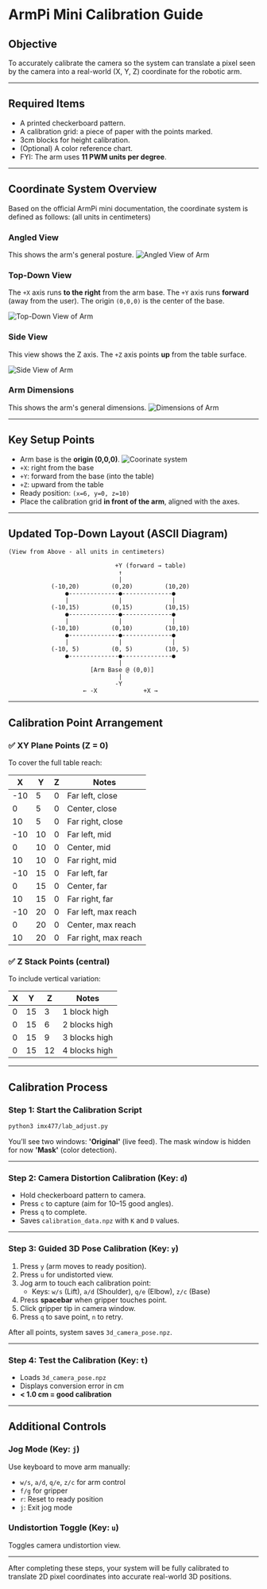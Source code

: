 # ArmPi Mini Calibration Guide

## Objective
To accurately calibrate the camera so the system can translate a pixel seen by the camera into a real-world (X, Y, Z) coordinate for the robotic arm.

---

## Required Items
- A printed checkerboard pattern.
- A calibration grid: a piece of paper with the points marked.
- 3cm blocks for height calibration.
- (Optional) A color reference chart.
- FYI: The arm uses **11 PWM units per degree**.

---

## Coordinate System Overview

Based on the official ArmPi mini documentation, the coordinate system is defined as follows: (all units in centimeters)

### Angled View
This shows the arm's general posture.
![Angled View of Arm](/home/pi/ArmPi_mini/docs/images/arm_angled_view.png)

### Top-Down View
The `+X` axis runs **to the right** from the arm base.
The `+Y` axis runs **forward** (away from the user).
The origin `(0,0,0)` is the center of the base.

![Top-Down View of Arm](/home/pi/ArmPi_mini/docs/images/arm_top_view.png)

### Side View
This view shows the Z axis. The `+Z` axis points **up** from the table surface.

![Side View of Arm](/home/pi/ArmPi_mini/docs/images/arm_side_view.png)

### Arm Dimensions
This shows the arm's general dimensions.
![Dimensions of Arm](/home/pi/ArmPi_mini/docs/images/arm_dimensions.png)

---

## Key Setup Points
- Arm base is the **origin (0,0,0)**. ![Coorinate system](/home/pi/ArmPi_mini/docs/images/arm_coordinate_system.png)
- `+X`: right from the base
- `+Y`: forward from the base (into the table)
- `+Z`: upward from the table
- Ready position: `(x=6, y=0, z=10)`
- Place the calibration grid **in front of the arm**, aligned with the axes.

---

## Updated Top-Down Layout (ASCII Diagram)

```
(View from Above - all units in centimeters)

                              +Y (forward → table)
                               ↑
                               |
            (-10,20)         (0,20)         (10,20)
                ●--------------●--------------●
                |              |              |
            (-10,15)         (0,15)         (10,15)
                ●--------------●--------------●
                |              |              |
            (-10,10)         (0,10)         (10,10)
                ●--------------●--------------●
                |              |              |
            (-10, 5)         (0, 5)         (10, 5)
                ●--------------●--------------●
                               |
                       [Arm Base @ (0,0)]
                               |
                              -Y
                     ← -X             +X →
```
    
---

## Calibration Point Arrangement   

### ✅ XY Plane Points (Z = 0)
To cover the full table reach:

| X   | Y   | Z   | Notes                  |
|-----|-----|-----|------------------------|
| -10 |  5  |  0  | Far left, close        |
|  0  |  5  |  0  | Center, close          |
| 10  |  5  |  0  | Far right, close       |
| -10 | 10  |  0  | Far left, mid          |
|  0  | 10  |  0  | Center, mid            |
| 10  | 10  |  0  | Far right, mid         |
| -10 | 15  |  0  | Far left, far          |
|  0  | 15  |  0  | Center, far            |
| 10  | 15  |  0  | Far right, far         |
| -10 | 20  |  0  | Far left, max reach    |
|  0  | 20  |  0  | Center, max reach      |
| 10  | 20  |  0  | Far right, max reach   |

### ✅ Z Stack Points (central)
To include vertical variation:

| X | Y  | Z   | Notes            |
|---|----|-----|------------------|
| 0 | 15 |  3  | 1 block high     |
| 0 | 15 |  6  | 2 blocks high    |
| 0 | 15 |  9  | 3 blocks high    |
| 0 | 15 | 12  | 4 blocks high    |

---

## Calibration Process

### Step 1: Start the Calibration Script
```bash
python3 imx477/lab_adjust.py
```
You’ll see two windows: **'Original'** (live feed). The mask window is hidden for now **'Mask'** (color detection).

---

### Step 2: Camera Distortion Calibration (Key: `d`)
- Hold checkerboard pattern to camera.
- Press `c` to capture (aim for 10–15 good angles).
- Press `q` to complete.
- Saves `calibration_data.npz` with `K` and `D` values.

---

### Step 3: Guided 3D Pose Calibration (Key: `y`)
1. Press `y` (arm moves to ready position).
2. Press `u` for undistorted view.
3. Jog arm to touch each calibration point:
   - Keys: `w/s` (Lift), `a/d` (Shoulder), `q/e` (Elbow), `z/c` (Base)
4. Press **spacebar** when gripper touches point.
5. Click gripper tip in camera window.
6. Press `q` to save point, `n` to retry.

After all points, system saves `3d_camera_pose.npz`.

---

### Step 4: Test the Calibration (Key: `t`)
- Loads `3d_camera_pose.npz`
- Displays conversion error in cm
- **< 1.0 cm = good calibration**

---

## Additional Controls

### Jog Mode (Key: `j`)
Use keyboard to move arm manually:
- `w/s`, `a/d`, `q/e`, `z/c` for arm control
- `f/g` for gripper
- `r`: Reset to ready position
- `j`: Exit jog mode

### Undistortion Toggle (Key: `u`)
Toggles camera undistortion view.

---

After completing these steps, your system will be fully calibrated to translate 2D pixel coordinates into accurate real-world 3D positions.
